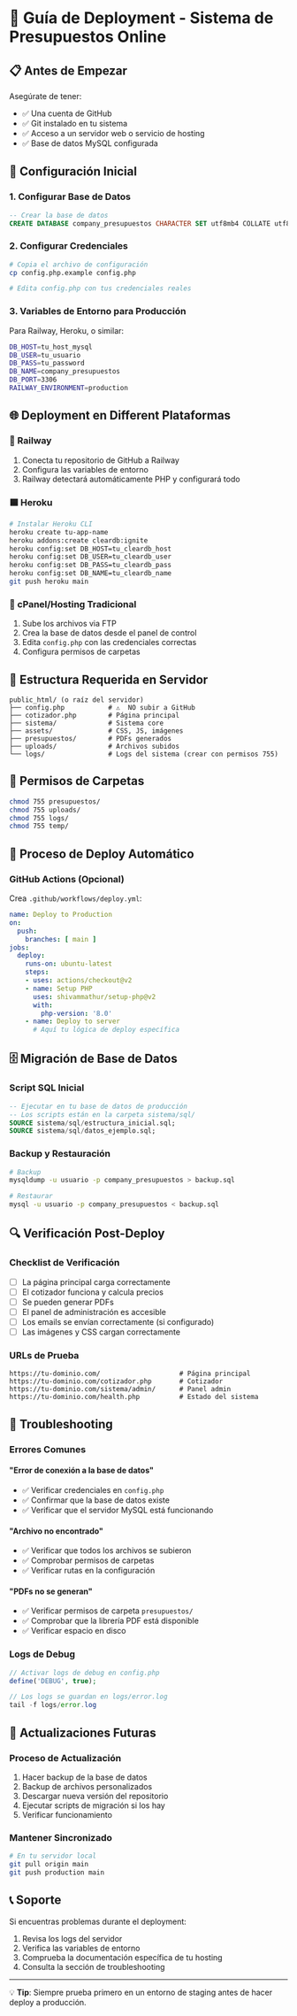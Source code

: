 # 🚀 Guía de Deployment - Sistema de Presupuestos Online

## 📋 Antes de Empezar

Asegúrate de tener:
- ✅ Una cuenta de GitHub
- ✅ Git instalado en tu sistema
- ✅ Acceso a un servidor web o servicio de hosting
- ✅ Base de datos MySQL configurada

## 🔧 Configuración Inicial

### 1. Configurar Base de Datos
```sql
-- Crear la base de datos
CREATE DATABASE company_presupuestos CHARACTER SET utf8mb4 COLLATE utf8mb4_unicode_ci;
```

### 2. Configurar Credenciales
```bash
# Copia el archivo de configuración
cp config.php.example config.php

# Edita config.php con tus credenciales reales
```

### 3. Variables de Entorno para Producción
Para Railway, Heroku, o similar:
```bash
DB_HOST=tu_host_mysql
DB_USER=tu_usuario
DB_PASS=tu_password
DB_NAME=company_presupuestos
DB_PORT=3306
RAILWAY_ENVIRONMENT=production
```

## 🌐 Deployment en Different Plataformas

### 🚂 Railway
1. Conecta tu repositorio de GitHub a Railway
2. Configura las variables de entorno
3. Railway detectará automáticamente PHP y configurará todo

### 🟦 Heroku
```bash
# Instalar Heroku CLI
heroku create tu-app-name
heroku addons:create cleardb:ignite
heroku config:set DB_HOST=tu_cleardb_host
heroku config:set DB_USER=tu_cleardb_user
heroku config:set DB_PASS=tu_cleardb_pass
heroku config:set DB_NAME=tu_cleardb_name
git push heroku main
```

### 🔶 cPanel/Hosting Tradicional
1. Sube los archivos via FTP
2. Crea la base de datos desde el panel de control
3. Edita `config.php` con las credenciales correctas
4. Configura permisos de carpetas

## 📁 Estructura Requerida en Servidor

```
public_html/ (o raíz del servidor)
├── config.php           # ⚠️  NO subir a GitHub
├── cotizador.php        # Página principal
├── sistema/             # Sistema core
├── assets/              # CSS, JS, imágenes
├── presupuestos/        # PDFs generados
├── uploads/             # Archivos subidos
└── logs/                # Logs del sistema (crear con permisos 755)
```

## 🔐 Permisos de Carpetas
```bash
chmod 755 presupuestos/
chmod 755 uploads/
chmod 755 logs/
chmod 755 temp/
```

## 🔄 Proceso de Deploy Automático

### GitHub Actions (Opcional)
Crea `.github/workflows/deploy.yml`:

```yaml
name: Deploy to Production
on:
  push:
    branches: [ main ]
jobs:
  deploy:
    runs-on: ubuntu-latest
    steps:
    - uses: actions/checkout@v2
    - name: Setup PHP
      uses: shivammathur/setup-php@v2
      with:
        php-version: '8.0'
    - name: Deploy to server
      # Aquí tu lógica de deploy específica
```

## 🗄️ Migración de Base de Datos

### Script SQL Inicial
```sql
-- Ejecutar en tu base de datos de producción
-- Los scripts están en la carpeta sistema/sql/
SOURCE sistema/sql/estructura_inicial.sql;
SOURCE sistema/sql/datos_ejemplo.sql;
```

### Backup y Restauración
```bash
# Backup
mysqldump -u usuario -p company_presupuestos > backup.sql

# Restaurar
mysql -u usuario -p company_presupuestos < backup.sql
```

## 🔍 Verificación Post-Deploy

### Checklist de Verificación
- [ ] La página principal carga correctamente
- [ ] El cotizador funciona y calcula precios
- [ ] Se pueden generar PDFs
- [ ] El panel de administración es accesible
- [ ] Los emails se envían correctamente (si configurado)
- [ ] Las imágenes y CSS cargan correctamente

### URLs de Prueba
```
https://tu-dominio.com/                    # Página principal
https://tu-dominio.com/cotizador.php       # Cotizador
https://tu-dominio.com/sistema/admin/      # Panel admin
https://tu-dominio.com/health.php          # Estado del sistema
```

## 🐛 Troubleshooting

### Errores Comunes

#### "Error de conexión a la base de datos"
- ✅ Verificar credenciales en `config.php`
- ✅ Confirmar que la base de datos existe
- ✅ Verificar que el servidor MySQL está funcionando

#### "Archivo no encontrado"
- ✅ Verificar que todos los archivos se subieron
- ✅ Comprobar permisos de carpetas
- ✅ Verificar rutas en la configuración

#### "PDFs no se generan"
- ✅ Verificar permisos de carpeta `presupuestos/`
- ✅ Comprobar que la librería PDF está disponible
- ✅ Verificar espacio en disco

### Logs de Debug
```php
// Activar logs de debug en config.php
define('DEBUG', true);

// Los logs se guardan en logs/error.log
tail -f logs/error.log
```

## 🔄 Actualizaciones Futuras

### Proceso de Actualización
1. Hacer backup de la base de datos
2. Backup de archivos personalizados
3. Descargar nueva versión del repositorio
4. Ejecutar scripts de migración si los hay
5. Verificar funcionamiento

### Mantener Sincronizado
```bash
# En tu servidor local
git pull origin main
git push production main
```

## 📞 Soporte

Si encuentras problemas durante el deployment:
1. Revisa los logs del servidor
2. Verifica las variables de entorno
3. Comprueba la documentación específica de tu hosting
4. Consulta la sección de troubleshooting

---

💡 **Tip**: Siempre prueba primero en un entorno de staging antes de hacer deploy a producción. 